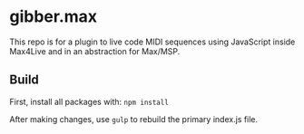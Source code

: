 # gibber.max

This repo is for a plugin to live code MIDI sequences using JavaScript inside Max4Live and in an abstraction for Max/MSP.

## Build

First, install all packages with: `npm install`

After making changes, use `gulp` to rebuild the primary index.js file.

